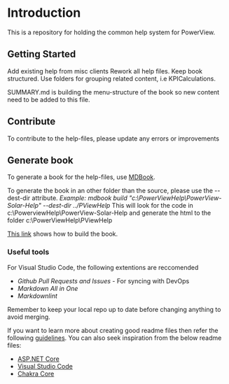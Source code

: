 # Introduction

This is a repository for holding the common help system for PowerView.

## Getting Started

Add existing help from misc clients
Rework all help files.
Keep book structured. Use folders for grouping related content, i.e KPICalculations.

SUMMARY.md is building the menu-structure of the book so new content need to be added to
this file.


## Contribute

To contribute to the help-files, please update any errors or improvements

## Generate book

To generate a book for the help-files, use [MDBook](https://rust-lang.github.io/mdBook/).

To generate the book in an other folder than the source, please use the --dest-dir attribute.
_Example: mdbook build "c:\PowerViewHelp\PowerView-Solar-Help" --dest-dir ../PViewHelp_
This will look for the code in c:\PowerviewHelp\PowerView-Solar-Help and generate the html to the folder c:\PowerViewHelp\PViewHelp

[This link](https://rust-lang.github.io/mdBook/cli/build.html) shows how to build the book.

### Useful tools

For Visual Studio Code, the following extentions are reccomended

* _Github Pull Requests and Issues_ - For syncing with DevOps
* _Markdown All in One_
* _Markdownlint_

Remember to keep your local repo up to date before changing anything to avoid merging.

If you want to learn more about creating good readme files then refer the following [guidelines](https://docs.microsoft.com/en-us/azure/devops/repos/git/create-a-readme?view=azure-devops). You can also seek inspiration from the below readme files:

* [ASP.NET Core](https://github.com/aspnet/Home)
* [Visual Studio Code](https://github.com/Microsoft/vscode)
* [Chakra Core](https://github.com/Microsoft/ChakraCore)
